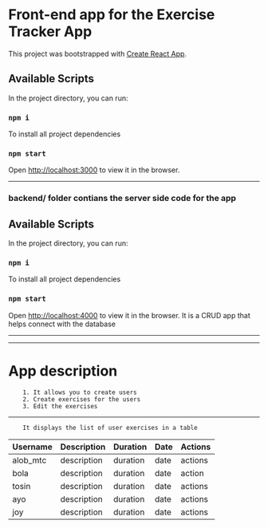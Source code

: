 # Front-end app for the Exercise Tracker App
This project was bootstrapped with [Create React App](https://github.com/facebook/create-react-app).

## Available Scripts

In the project directory, you can run:
### `npm i`
To install all project dependencies

### `npm start`
Open [http://localhost:3000](http://localhost:3000) to view it in the browser.

---
### backend/ folder contians the server side code for the app

## Available Scripts

In the project directory, you can run:
### `npm i`
To install all project dependencies

### `npm start`
Open [http://localhost:4000](http://localhost:4000) to view it in the browser.
It is a CRUD app that helps connect with the database 

---
---
# App description 
        1. It allows you to create users 
        2. Create exercises for the users
        3. Edit the exercises
---
        It displays the list of user exercises in a table

| Username | Description | Duration | Date | Actions |
|----------|-------------|----------|-----|---------|
| alob_mtc | description | duration | date | actions |
| bola     | description | duration | date | action |
| tosin    | description | duration | date | actions |
| ayo      | description | duration | date | actions |
| joy      | description | duration | date | actions |